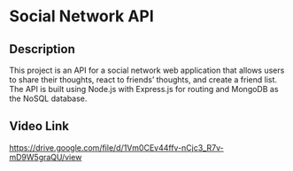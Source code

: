 # Social Network API

## Description

This project is an API for a social network web application that allows users to share their thoughts, react to friends’ thoughts, and create a friend list. The API is built using Node.js with Express.js for routing and MongoDB as the NoSQL database. 

## Video Link

https://drive.google.com/file/d/1Vm0CEv44ffv-nCjc3_R7v-mD9W5graQU/view
